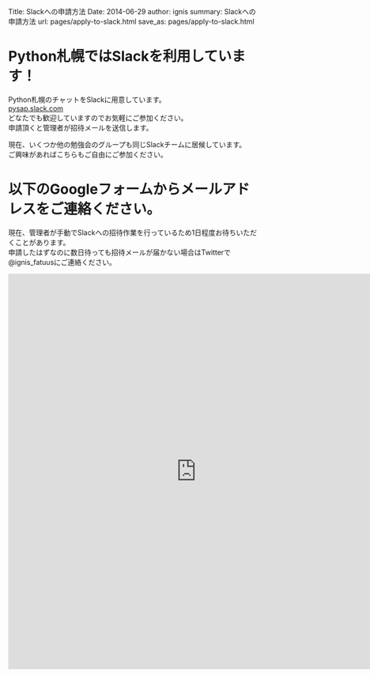 Title: Slackへの申請方法
Date: 2014-06-29
author: ignis
summary: Slackへの申請方法
url: pages/apply-to-slack.html
save_as: pages/apply-to-slack.html

# Python札幌ではSlackを利用しています！

Python札幌のチャットをSlackに用意しています。  
[pysap.slack.com](https://pysap.slack.com)  
どなたでも歓迎していますのでお気軽にご参加ください。  
申請頂くと管理者が招待メールを送信します。

現在、いくつか他の勉強会のグループも同じSlackチームに居候しています。  
ご興味があればこちらもご自由にご参加ください。

# 以下のGoogleフォームからメールアドレスをご連絡ください。

現在、管理者が手動でSlackへの招待作業を行っているため1日程度お待ちいただくことがあります。  
申請したはずなのに数日待っても招待メールが届かない場合はTwitterで@ignis_fatuusにご連絡ください。

<iframe src="https://docs.google.com/forms/d/1t1EkkPoZudJURJrpBpUeLhy1JqDq30BrRs1lX4CP0T0/viewform?embedded=true" 
	width="760" height="800" frameborder="0" marginheight="0" marginwidth="0">読み込み中...</iframe>
